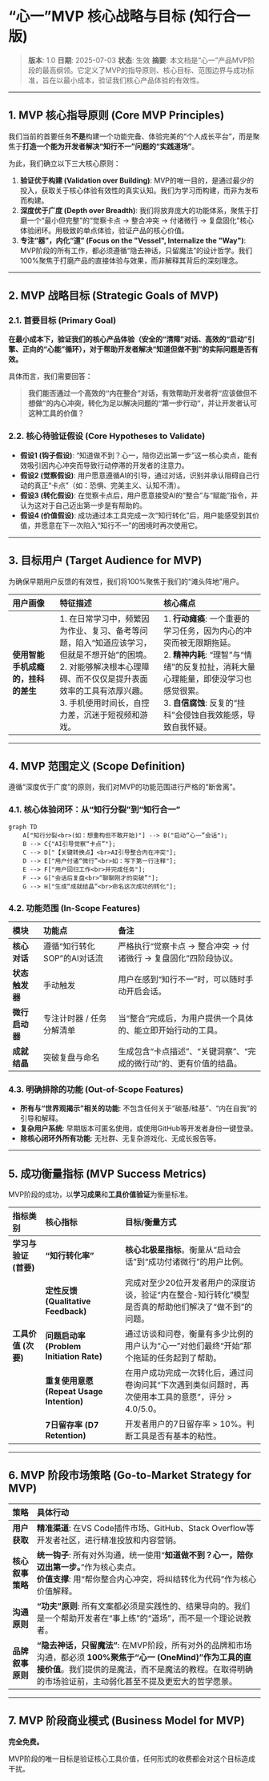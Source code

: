 # “心一”MVP 核心战略与目标 (知行合一版)

> **版本**: 1.0
> **日期**: 2025-07-03
> **状态**: 生效
> **摘要**: 本文档是“心一”产品MVP阶段的最高纲领。它定义了MVP的指导原则、核心目标、范围边界与成功标准，旨在以最小成本，验证我们核心产品体验的有效性。

---

## 1. MVP 核心指导原则 (Core MVP Principles)

我们当前的首要任务**不是**构建一个功能完备、体验完美的“个人成长平台”，而是聚焦于**打造一个能为开发者解决“知行不一”问题的“实践道场”**。

为此，我们确立以下三大核心原则：

1.  **验证优于构建 (Validation over Building)**: MVP的唯一目的，是通过最少的投入，获取关于核心体验有效性的真实认知。我们为学习而构建，而非为发布而构建。
2.  **深度优于广度 (Depth over Breadth)**: 我们将放弃庞大的功能体系，聚焦于打磨一个“最小但完整”的“觉察卡点 -> 整合冲突 -> 付诸微行 -> 复盘固化”核心体验闭环。用极致的单点体验，验证产品的核心价值。
3.  **专注“器”，内化“道” (Focus on the "Vessel", Internalize the "Way")**: MVP阶段的所有工作，都必须遵循“隐去神话，只留魔法”的设计哲学。我们100%聚焦于打磨产品的直接体验与效果，而非解释其背后的深刻理念。

---

## 2. MVP 战略目标 (Strategic Goals of MVP)

### 2.1. 首要目标 (Primary Goal)

**在最小成本下，验证我们的核心产品体验（安全的“清障”对话、高效的“启动”引擎、正向的“心能”循环），对于帮助开发者解决“知道但做不到”的实际问题是否有效。**

具体而言，我们需要回答：

> **我们能否通过一个高效的“内在整合”对话，有效帮助开发者将“应该做但不想做”的内心冲突，转化为足以解决问题的“第一步行动”，并让开发者认可这种工具的价值？**

### 2.2. 核心待验证假设 (Core Hypotheses to Validate)

*   **假设1 (钩子假设)**: “知道做不到？心一，陪你迈出第一步”这一核心卖点，能有效吸引因内心冲突而导致行动停滞的开发者的注意力。
*   **假设2 (觉察假设)**: 用户愿意遵循AI的引导，通过对话，识别并承认阻碍自己行动的真正“卡点”（如：恐惧、完美主义、认知不清）。
*   **假设3 (转化假设)**: 在觉察卡点后，用户愿意接受AI的“整合”与“赋能”指令，并认为这对于自己迈出第一步是有帮助的。
*   **假设4 (价值假设)**: 成功通过本工具完成一次“知行转化”后，用户能感受到其价值，并愿意在下一次陷入“知行不一”的困境时再次使用它。

---

## 3. 目标用户 (Target Audience for MVP)

为确保早期用户反馈的有效性，我们将100%聚焦于我们的“滩头阵地”用户。

| 用户画像 | 特征描述 | 核心痛点 |
| :--- | :--- | :--- |
| **使用智能手机成瘾的，挂科的差生** | 1. 在日常学习中，频繁因为作业、复习、备考等问题，陷入“知道应该学习，但就是不想开始”的困境。<br>2. 对能够解决根本心理障碍、而不仅仅是提升表面效率的工具有浓厚兴趣。<br>3. 手机使用时间长，自控力差，沉迷于短视频和游戏。 | 1. **行动瘫痪**: 一个重要的学习任务，因为内心的冲突而被无限期拖延。<br>2. **精神内耗**: “理智”与“情绪”的反复拉扯，消耗大量心理能量，即使没学习也感觉很累。<br>3. **自信腐蚀**: 反复的“挂科”会侵蚀自我效能感，导致自我怀疑。 |

---

## 4. MVP 范围定义 (Scope Definition)

遵循“深度优于广度”的原则，我们对MVP的功能范围进行严格的“断舍离”。

### 4.1. 核心体验闭环：从“知行分裂”到“知行合一”

```mermaid
graph TD
    A["知行分裂<br>(如：想重构但不敢开始)"] --> B("启动“心一”会话");
    B --> C{"AI引导觉察“卡点”"};
    C --> D["【关键转换点】<br>AI引导整合内在冲突"];
    D --> E["用户付诸“微行”<br>如：写下第一行注释"];
    E --> F["用户回归工作<br>并完成任务"];
    F --> G["会话后复盘<br>“聊聊刚才的突破”"];
    G --> H["生成“成就结晶”<br>命名这次成功的转化"];
```

### 4.2. 功能范围 (In-Scope Features)

| 模块 | 功能点 | 备注 |
| :--- | :--- | :--- |
| **核心对话** | 遵循“知行转化SOP”的AI对话流 | 严格执行“觉察卡点 -> 整合冲突 -> 付诸微行 -> 复盘固化”四阶段协议。 |
| **状态触发器** | 手动触发 | 用户在感到“知行不一”时，可以随时手动开启会话。 |
| **微行启动器** | 专注计时器 / 任务分解清单 | 当“整合”完成后，为用户提供一个具体的、能立即开始行动的工具。 |
| **成就结晶** | 突破复盘与命名 | 生成包含“卡点描述”、“关键洞察”、“完成的微行动”的、更有价值的结晶。 |

### 4.3. 明确排除的功能 (Out-of-Scope Features)

*   **所有与“世界观揭示”相关的功能**: 不包含任何关于“碳基/硅基”、“内在自我”的引导和解释。
*   **复杂用户系统**: 早期版本可匿名使用，或使用GitHub等开发者身份一键登录。
*   **除核心闭环外所有功能**: 无社群、无复杂游戏化、无成长报告等。

---

## 5. 成功衡量指标 (MVP Success Metrics)

MVP阶段的成功，以**学习成果**和**工具价值验证**为衡量标准。

| 指标类别 | 核心指标 | 目标/衡量方式 |
| :--- | :--- | :--- |
| **学习与验证 (首要)** | **“知行转化率”** | **核心北极星指标**。衡量从“启动会话”到“成功付诸微行”的用户比例。 |
| | **定性反馈 (Qualitative Feedback)** | 完成对至少20位开发者用户的深度访谈，验证“内在整合-知行转化”模型是否真的帮助他们解决了“做不到”的问题。 |
| **工具价值 (次要)** | **问题启动率 (Problem Initiation Rate)** | 通过访谈和问卷，衡量有多少比例的用户认为“心一”对他们最终“开始”那个拖延的任务起到了帮助。 |
| | **重复使用意愿 (Repeat Usage Intention)** | 在用户成功完成一次转化后，通过问卷询问其“下次遇到类似问题时，再次使用本工具的意愿”，评分 > 4.0/5.0。 |
| | **7日留存率 (D7 Retention)** | 开发者用户的7日留存率 > 10%。判断工具是否有基本的粘性。 |

---

## 6. MVP 阶段市场策略 (Go-to-Market Strategy for MVP)

| 策略 | 具体行动 |
| :--- | :--- |
| **用户获取** | **精准渠道**: 在VS Code插件市场、GitHub、Stack Overflow等开发者社区，进行精准投放和内容营销。 |
| **核心叙事策略** | **统一钩子**: 所有对外沟通，统一使用“**知道做不到？心一，陪你迈出第一步。**”作为核心卖点。<br>**价值支撑**: 用“帮你整合内心冲突，将纠结转化为代码”作为核心价值解释。 |
| **沟通原则** | **“功夫”原则**: 所有文案都必须是实践性的、结果导向的。我们是一个帮助开发者在“事上练”的“道场”，而不是一个理论说教者。 |
| **品牌叙事原则** | **“隐去神话，只留魔法”**: 在MVP阶段，所有对外的品牌和市场沟通，都必须 **100%聚焦于“心一 (OneMind)”作为工具的直接价值**。我们提供的是魔法，而不是魔法的教程。在取得明确的市场验证前，主动弱化甚至不提及更宏大的哲学愿景。 |

---

## 7. MVP 阶段商业模式 (Business Model for MVP)

**完全免费。**

MVP阶段的唯一目标是验证核心工具价值，任何形式的收费都会对这个目标造成干扰。